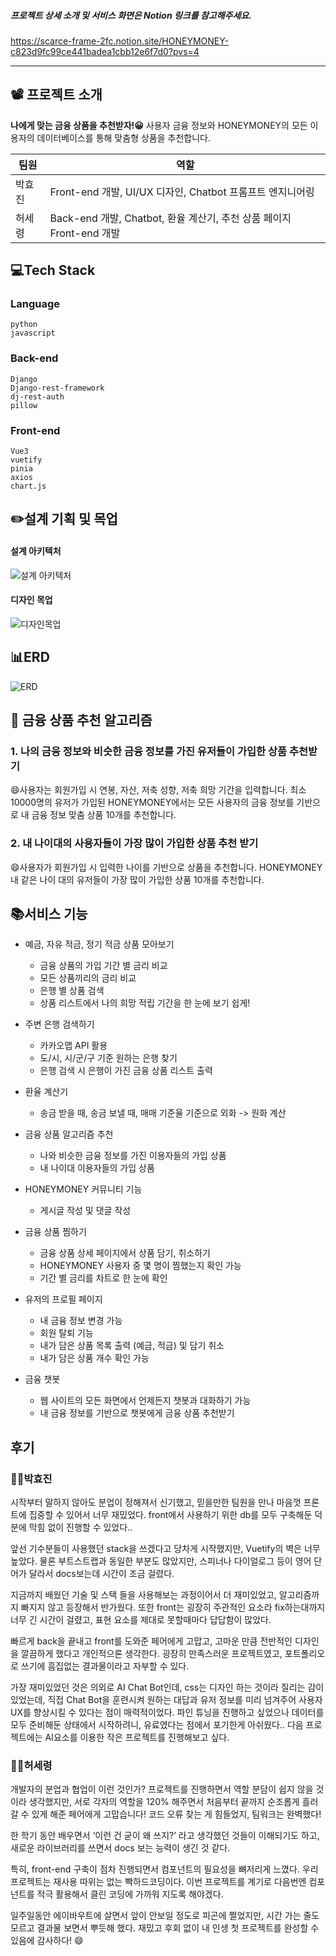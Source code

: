 ##### 프로젝트 상세 소개 및 서비스 화면은 Notion 링크를 참고해주세요.
https://scarce-frame-2fc.notion.site/HONEYMONEY-c823d9fc99ce441badea1cbb12e6f7d0?pvs=4

---
## 📽️ 프로젝트 소개

<strong>나에게 맞는 금융 상품을 추천받자!😀</strong> 사용자 금융 정보와 HONEYMONEY의 모든 이용자의 데이터베이스를 통해 맞춤형 상품을 추천합니다.

|팀원|역할|
|------|---|
|박효진|Front-end 개발, UI/UX 디자인, Chatbot 프롬프트 엔지니어링|
|허세령|Back-end 개발, Chatbot, 환율 계산기, 추천 상품 페이지 Front-end 개발|

## 💻Tech Stack

### Language

    python
    javascript

### Back-end

    Django
    Django-rest-framework
    dj-rest-auth
    pillow

### Front-end

    Vue3
    vuetify
    pinia
    axios
    chart.js

## ✏️설계 기획 및 목업

#### 설계 아키텍처

![설계 아키텍처](README_IMG/설계아키텍처.png)

#### 디자인 목업

![디자인목업](README_IMG/디자인목업.png)

## 📊ERD

![ERD](README_IMG/ERD.png)

## 📌 금융 상품 추천 알고리즘

### 1. 나의 금융 정보와 비슷한 금융 정보를 가진 유저들이 가입한 상품 추천받기

😄사용자는 회원가입 시 연봉, 자산, 저축 성향, 저축 희망 기간을 입력합니다. 최소 10000명의 유저가 가입된 HONEYMONEY에서는 모든 사용자의 금융 정보를 기반으로 내 금융 정보 맞춤 상품 10개를 추천합니다.

### 2. 내 나이대의 사용자들이 가장 많이 가입한 상품 추천 받기

😄사용자가 회원가입 시 입력한 나이를 기반으로 상품을 추천합니다. HONEYMONEY 내 같은 나이 대의 유저들이 가장 많이 가입한 상품 10개를 추천합니다.

## 📚서비스 기능

- 예금, 자유 적금, 정기 적금 상품 모아보기

  - 금융 상품의 가입 기간 별 금리 비교
  - 모든 상품끼리의 금리 비교
  - 은행 별 상품 검색
  - 상품 리스트에서 나의 희망 적립 기간을 한 눈에 보기 쉽게!

- 주변 은행 검색하기
  - 카카오맵 API 활용
  - 도/시, 시/군/구 기준 원하는 은행 찾기
  - 은행 검색 시 은행이 가진 금융 상품 리스트 출력

- 환율 계산기
  - 송금 받을 때, 송금 보낼 때, 매매 기준율 기준으로 외화 -> 원화 계산
- 금융 상품 알고리즘 추천
  - 나와 비슷한 금융 정보를 가진 이용자들의 가입 상품
  - 내 나이대 이용자들의 가입 상품
- HONEYMONEY 커뮤니티 기능
  - 게시글 작성 및 댓글 작성
- 금융 상품 찜하기

  - 금융 상품 상세 페이지에서 상품 담기, 취소하기
  - HONEYMONEY 사용자 중 몇 명이 찜했는지 확인 가능
  - 기간 별 금리를 차트로 한 눈에 확인

- 유저의 프로필 페이지
  - 내 금융 정보 변경 가능
  - 회원 탈퇴 기능
  - 내가 담은 상품 목록 출력 (예금, 적금) 및 담기 취소
  - 내가 담은 상품 개수 확인 가능
- 금융 챗봇
  - 웹 사이트의 모든 화면에서 언제든지 챗봇과 대화하기 가능
  - 내 금융 정보를 기반으로 챗봇에게 금융 상품 추천받기

## 후기

### 🙋🏻박효진
시작부터 말하지 않아도 분업이 정해져서 신기했고, 믿을만한 팀원을 만나 마음껏 프론트에 집중할 수 있어서 너무 재밌었다. front에서 사용하기 위한 db를 모두 구축해둔 덕분에 막힘 없이 진행할 수 있었다..

앞선 기수분들이 사용했던 stack을 쓰겠다고 당차게 시작했지만, Vuetify의 벽은 너무 높았다. 물론 부트스트랩과 동일한 부분도 많았지만, 스피너나 다이얼로그 등이 영어 단어가 달라서 docs보는데 시간이 조금 걸렸다.

지금까지 배웠던 기술 및 스택 들을 사용해보는 과정이어서 더 재미있었고, 알고리즘까지 빠지지 않고 등장해서 반가웠다. 또한 front는 굉장히 주관적인 요소라 fix하는대까지 너무 긴 시간이 걸렸고, 표현 요소를 제대로 못할때마다 답답함이 많았다. 

빠르게 back을 끝내고 front를 도와준 페어에게 고맙고, 고마운 만큼 전반적인 디자인을 깔끔하게 했다고 개인적으론 생각한다. 굉장히 만족스러운 프로젝트였고, 포트폴리오로 쓰기에 흠집없는 결과물이라고 자부할 수 있다.

가장 재미있었던 것은 의외로 AI Chat Bot인데, css는 디자인 하는 것이라 질리는 감이 있었는데, 직접 Chat Bot을 훈련시켜 원하는 대답과 유저 정보를 미리 넘겨주어 사용자 UX를 향상시킬 수 있다는 점이 매력적이었다. 파인 튜닝을 진행하고 싶었으나 데이터를 모두 준비해둔 상태에서 시작하려니, 유료였다는 점에서 포기한게 아쉬웠다.. 다음 프로젝트에는 AI요소를 이용한 작은 프로젝트를 진행해보고 싶다.

### 🙋🏻허세령

개발자의 분업과 협업이 이런 것인가? 프로젝트를 진행하면서 역할 분담이 쉽지 않을 것이라 생각했지만, 서로 각자의 역할을 120% 해주면서 처음부터 끝까지 순조롭게 흘러갈 수 있게 해준 페어에게 고맙습니다!  코드 오류 찾는 게 힘들었지, 팀워크는 완벽했다!

한 학기 동안 배우면서 ‘이런 건 굳이 왜 쓰지?’ 라고 생각했던 것들이 이해되기도 하고, 새로운 라이브러리를 쓰면서 docs 보는 능력이 생긴 것 같다.

특히, front-end 구축이 점차 진행되면서 컴포넌트의 필요성을 뼈저리게 느꼈다. 우리 프로젝트는 재사용 따위는 없는 빡하드코딩이다. 이번 프로젝트를 계기로 다음번엔 컴포넌트를 적극 활용해서 클린 코딩에 가까워 지도록 해야겠다.

일주일동안 에이바우트에 살면서 앞이 안보일 정도로 피곤에 쩔었지만, 시간 가는 줄도 모르고 결과물 보면서 뿌듯해 했다. 재밌고 후회 없이 내 인생 첫 프로젝트를 완성할 수 있음에 감사하다! 😄
